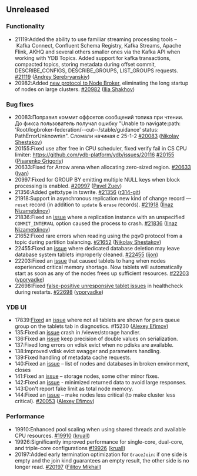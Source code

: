 ## Unreleased

### Functionality

* 21119:Added the ability to use familiar streaming processing tools – Kafka Connect, Confluent Schema Registry, Kafka Streams, Apache Flink, AKHQ and several others smaller ones via the Kafka API when working with YDB Topics. Added support for kafka transactions, compacted topics, storing metadata during offset commit, DESCRIBE_CONFIGS, DESCRIBE_GROUPS, LIST_GROUPS requests. [#21119](https://github.com/ydb-platform/ydb/pull/21119) ([Andrey Serebryanskiy](https://github.com/a-serebryanskiy))
* 20982:Added [new protocol to Node Broker](https://github.com/ydb-platform/ydb/issues/11064), eliminating the long startup of nodes on large clusters.  [#20982](https://github.com/ydb-platform/ydb/pull/20982) ([Ilia Shakhov](https://github.com/pixcc))

### Bug fixes

* 20083:Поправил коммит оффсетов сообщений топика при чтении. До фикса пользователь получал ошибку "Unable to navigate:path: 'Root/logbroker-federation/--cut--/stable/guidance' status: PathErrorUnknown\n". Сломали начиная с 25-1-2 [#20083](https://github.com/ydb-platform/ydb/pull/20083) ([Nikolay Shestakov](https://github.com/nshestakov))
* 20155:Fixed use after free in CPU scheduler, fixed verify fail in CS CPU limiter: https://github.com/ydb-platform/ydb/issues/20116 [#20155](https://github.com/ydb-platform/ydb/pull/20155) ([Pisarenko Grigoriy](https://github.com/GrigoriyPA))
* 20633:Fixed for Arrow arena when allocating zero-sized region. [#20633](https://github.com/ydb-platform/ydb/pull/20633) ([Ivan](https://github.com/abyss7))
* 20997:Fixed for GROUP BY emitting multiple NULL keys when block processing is enabled. [#20997](https://github.com/ydb-platform/ydb/pull/20997) ([Pavel Zuev](https://github.com/pzuev))
* 21356:Added gettxtype in txwrite. [#21356](https://github.com/ydb-platform/ydb/pull/21356) ([r314-git](https://github.com/r314-git))
* 21918:Support in asynchronous replication new kind of change record — `reset` record (in addition to `update` & `erase` records). [#21918](https://github.com/ydb-platform/ydb/pull/21918) ([Ilnaz Nizametdinov](https://github.com/CyberROFL))
* 21836:Fixed an [issue](https://github.com/ydb-platform/ydb/issues/21814) where a replication instance with an unspecified `COMMIT_INTERVAL` option caused the process to crash. [#21836](https://github.com/ydb-platform/ydb/pull/21836) ([Ilnaz Nizametdinov](https://github.com/CyberROFL))
* 21652:Fixed rare errors when reading using the pqv0 protocol from a topic during partition balancing. [#21652](https://github.com/ydb-platform/ydb/pull/21652) ([Nikolay Shestakov](https://github.com/nshestakov))
* 22455:Fixed an [issue](https://github.com/ydb-platform/ydb/issues/19842) where dedicated database deletion may leave database system tablets improperly cleaned. [#22455](https://github.com/ydb-platform/ydb/pull/22455) ([ijon](https://github.com/ijon))
* 22203:Fixed an [issue](https://github.com/ydb-platform/ydb/issues/22030) that caused tablets to hang when nodes experienced critical memory shortage. Now tablets will automatically start as soon as any of the nodes frees up sufficient resources. [#22203](https://github.com/ydb-platform/ydb/pull/22203) ([vporyadke](https://github.com/vporyadke))
* 22698:Fixed [false-positive unresponsive tablet issues](https://github.com/ydb-platform/ydb/issues/22390) in healthcheck during restarts. [#22698](https://github.com/ydb-platform/ydb/pull/22698) ([vporyadke](https://github.com/vporyadke))

### YDB UI

* 17839:[Fixed](https://github.com/ydb-platform/ydb/pull/17839) an [issue](https://github.com/ydb-platform/ydb-embedded-ui/issues/18615) where not all tablets are shown for pers queue group on the tablets tab in diagnostics. #15230 ([Alexey Efimov](https://github.com/adameat))
* 135:Fixed an [issue](https://github.com/ydb-platform/ydb/issues/17813) crash in /viewer/storage handler.
* 136:Fixed an [issue](https://github.com/ydb-platform/ydb-embedded-ui/issues/2164) keep precision of double values on serialization.
* 137:Fixed long errors on vdisk evict when no pdisks are available.
* 138:Improved vdisk evict swagger and parameters handling.
* 139:Fixed handling of metadata cache requests.
* 140:Fixed an [issue](https://github.com/ydb-platform/ydb/issues/16477) – list of nodes and databases in broken environment, closes
* 141:Fixed an [issue](https://github.com/ydb-platform/ydb/issues/18735) – storage nodes, some other minor fixes.
* 142:Fixed an [issue](https://github.com/ydb-platform/ydb/issues/19810) - minimized returned data to avoid large responses.
* 143:Don't report fake limit as total node memory.
* 144:Fixed an [issue](https://github.com/ydb-platform/ydb/issues/19676) – make nodes less critical (to make cluster less critical). [#20053](https://github.com/ydb-platform/ydb/pull/20053) ([Alexey Efimov](https://github.com/adameat))

### Performance

* 19910:Enhanced pool scaling when using shared threads and available CPU resources. [#19910](https://github.com/ydb-platform/ydb/pull/19910) ([kruall](https://github.com/kruall))
* 19926:Significantly improved performance for single-core, dual-core, and triple-core configurations [#19926](https://github.com/ydb-platform/ydb/pull/19926) ([kruall](https://github.com/kruall))
* 20197:Added early termination optimization for `GraceJoin`: if one side is empty and the join kind guarantees an empty result, the other side is no longer read. [#20197](https://github.com/ydb-platform/ydb/pull/20197) ([Filitov Mikhail](https://github.com/lll-phill-lll))

